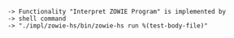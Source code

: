     -> Functionality "Interpret ZOWIE Program" is implemented by
    -> shell command
    -> "./impl/zowie-hs/bin/zowie-hs run %(test-body-file)"
